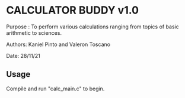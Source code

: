 # CALCULATOR BUDDY v1.0

Purpose : To perform various calculations ranging from topics of basic arithmetic to sciences.

Authors: Kaniel Pinto and Valeron Toscano

Date: 28/11/21

## Usage
Compile and run "calc_main.c" to begin.
